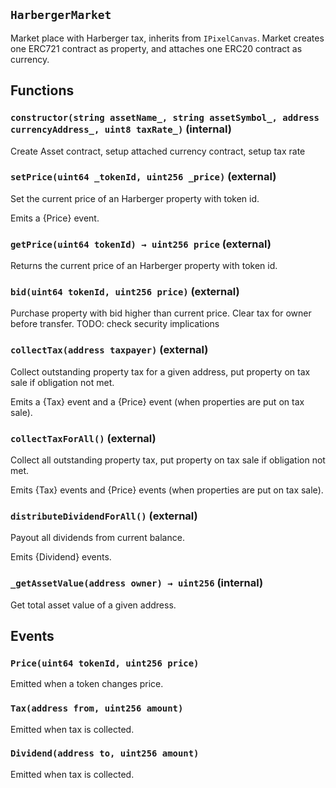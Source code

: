 ## `HarbergerMarket`



Market place with Harberger tax, inherits from `IPixelCanvas`. Market creates one ERC721 contract as property, and attaches one ERC20 contract as currency.


## Functions
### `constructor(string assetName_, string assetSymbol_, address currencyAddress_, uint8 taxRate_)` (internal)



Create Asset contract, setup attached currency contract, setup tax rate

### `setPrice(uint64 _tokenId, uint256 _price)` (external)



Set the current price of an Harberger property with token id.

Emits a {Price} event.

### `getPrice(uint64 tokenId) → uint256 price` (external)



Returns the current price of an Harberger property with token id.

### `bid(uint64 tokenId, uint256 price)` (external)



Purchase property with bid higher than current price. Clear tax for owner before transfer.
TODO: check security implications

### `collectTax(address taxpayer)` (external)



Collect outstanding property tax for a given address, put property on tax sale if obligation not met.

Emits a {Tax} event and a {Price} event (when properties are put on tax sale).

### `collectTaxForAll()` (external)



Collect all outstanding property tax, put property on tax sale if obligation not met.

Emits {Tax} events and {Price} events (when properties are put on tax sale).

### `distributeDividendForAll()` (external)



Payout all dividends from current balance.

Emits {Dividend} events.

### `_getAssetValue(address owner) → uint256` (internal)



Get total asset value of a given address.


## Events
### `Price(uint64 tokenId, uint256 price)`



Emitted when a token changes price.

### `Tax(address from, uint256 amount)`



Emitted when tax is collected.

### `Dividend(address to, uint256 amount)`



Emitted when tax is collected.



